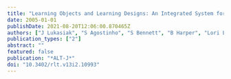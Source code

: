 ```yaml
---
title: "Learning Objects and Learning Designs: An Integrated System for Reusable, Adaptive and Shareable Learning Content"
date: 2005-01-01
publishDate: 2021-08-20T12:06:00.870465Z
authors: ["J Lukasiak", "S Agostinho", "S Bennett", "B Harper", "Lori Lockyer", "B Powley"]
publication_types: ["2"]
abstract: ""
featured: false
publication: "*ALT-J*"
doi: "10.3402/rlt.v13i2.10993"
---
```


